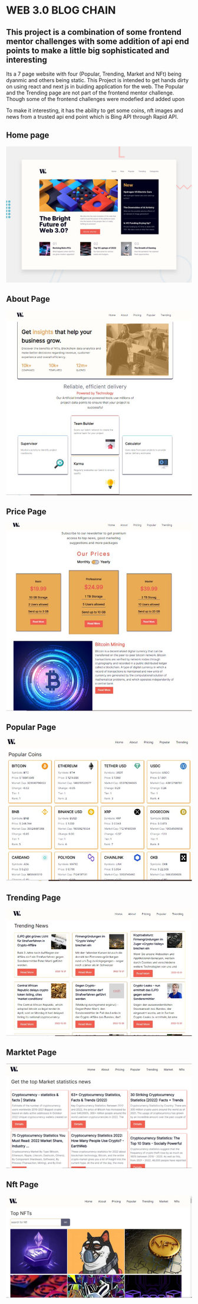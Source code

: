 # WEB 3.0 BLOG CHAIN

## This project is a combination of some frontend mentor challenges with some addition of api end points to make a little big sophisticated and interesting

Its a 7 page website with four (Popular, Trending, Market and NFt) being dyanmic and others being static. This Project is intended to get hands dirty on using react and next js in buiding application for the web. The Popular and the Trending page are not part of the frontend mentor challenge. Though some of the frontend challenges were modefied and added upon

To make it interesting, it has the ability to get some coins, nft images and news from a trusted api end point which is Bing API through Rapid API.


## Home page

![Design preview for the News homepage coding challenge](./desktop-preview.jpg)

## About Page

![Design preview for the Web 3.0  About page](./about.JPG)

## Price Page

![Design preview for the Web 3.0  Price page ](./price.JPG)

## Popular Page

![Design preview for the Web 3.0  popular page](./popular.JPG)

## Trending Page

![Design preview for the Web 3.0  Trending page](./trending.JPG)
## Marktet Page

![Design preview for the Web 3.0  Marktet page](./market.JPG)
## Nft Page

![Design preview for the Web 3.0  Nft page](./nft.JPG)
